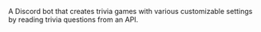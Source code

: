 A Discord bot that creates trivia games with various customizable settings by reading trivia questions from an API. 
